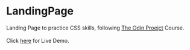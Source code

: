 ﻿# LandingPage
Landing Page to practice CSS skills, following [The Odin Proejct](https://www.theodinproject.com/about) Course.
<br><br>
Click [here](https://lameer-sh20.github.io/LandingPage/) for Live Demo.
